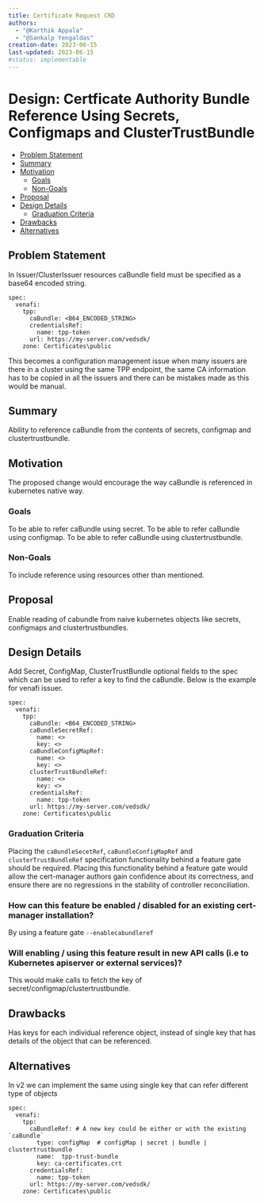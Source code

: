 ```yaml
---
title: Certificate Request CRD
authors:
  - "@Karthik Appala"
  - "@Sankalp Yengaldas"
creation-date: 2023-06-15
last-updated: 2023-06-15
#status: implementable
---
```


# Design: Certficate Authority Bundle Reference Using Secrets, Configmaps and ClusterTrustBundle


<!-- toc -->
- [Problem Statement](#problem-statement)
- [Summary](#summary)
- [Motivation](#motivation)
  - [Goals](#goals)
  - [Non-Goals](#non-goals)
- [Proposal](#proposal)
- [Design Details](#design-details)
  - [Graduation Criteria](#graduation-criteria)
- [Drawbacks](#drawbacks)
- [Alternatives](#alternatives)
<!-- /toc -->

## Problem Statement

In Issuer/ClusterIssuer resources caBundle field must be specified as a base64 encoded string.

```
spec:
  venafi:
    tpp:
      caBundle: <B64_ENCODED_STRING>
      credentialsRef:
        name: tpp-token
      url: https://my-server.com/vedsdk/
    zone: Certificates\public
```

This becomes a configuration management issue when many issuers are there in a cluster using the same TPP endpoint, the same CA information has to be copied in all the issuers and there can be mistakes made as this would be manual.

## Summary

Ability to reference caBundle from the contents of secrets, configmap and clustertrustbundle.

## Motivation
The proposed change would encourage the way caBundle is referenced in kubernetes native way.

### Goals

To be able to refer caBundle using secret.
To be able to refer caBundle using configmap.
To be able to refer caBundle using clustertrustbundle.

### Non-Goals

To include reference using resources other than mentioned.

## Proposal

Enable reading of cabundle from naive kubernetes objects like secrets, configmaps and clustertrustbundles.

## Design Details

Add Secret, ConfigMap, ClusterTrustBundle optional fields to the spec which can be used to refer a key to find the caBundle. Below is the example for venafi issuer.

```
spec:
  venafi:
    tpp:
      caBundle: <B64_ENCODED_STRING>
      caBundleSecretRef:
        name: <>
        key: <>
      caBundleConfigMapRef:
        name: <>
        key: <>
      clusterTrustBundleRef:
        name: <>
        key: <>
      credentialsRef:
        name: tpp-token
      url: https://my-server.com/vedsdk/
    zone: Certificates\public
```


### Graduation Criteria

Placing the `caBundleSecetRef`, `caBundleConfigMapRef` and `clusterTrustBundleRef` specification functionality behind a feature gate should be required.
Placing this functionality behind a feature gate would allow the cert-manager
authors gain confidence about its correctness, and ensure there are no
regressions in the stability of controller reconciliation.

### How can this feature be enabled / disabled for an existing cert-manager installation?

By using a feature gate `--enablecabundleref`

### Will enabling / using this feature result in new API calls (i.e to Kubernetes apiserver or external services)?

This would make calls to fetch the key of secret/configmap/clustertrustbundle. 

## Drawbacks

Has keys for each individual reference object, instead of single key that has details of the object that can be referenced.

## Alternatives

In v2 we can implement the same using single key that can refer different type of objects
```
spec:
  venafi:
    tpp:
      caBundleRef: # A new key could be either or with the existing `caBundle`
        type: configMap  # configMap | secret | bundle | clustertrustbundle
        name:  tpp-trust-bundle
        key: ca-certificates.crt
      credentialsRef:
        name: tpp-token
      url: https://my-server.com/vedsdk/
    zone: Certificates\public
```